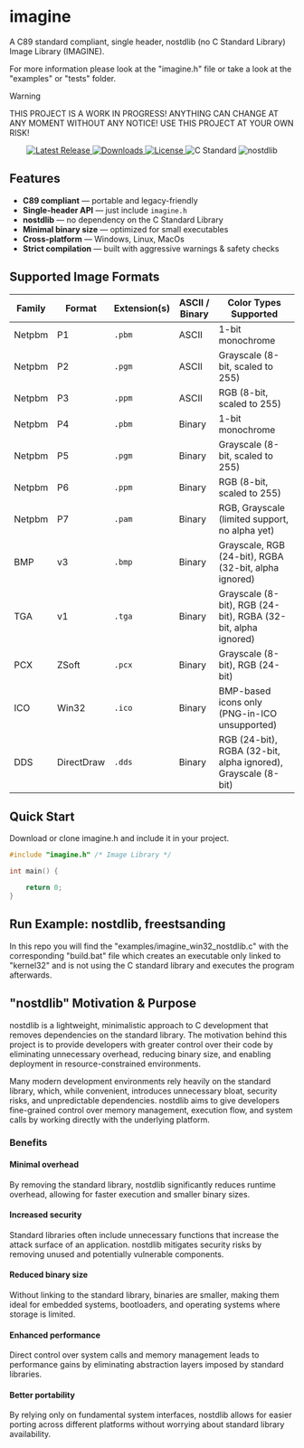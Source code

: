 # imagine
A C89 standard compliant, single header, nostdlib (no C Standard Library) Image Library (IMAGINE).

For more information please look at the "imagine.h" file or take a look at the "examples" or "tests" folder.

> [!WARNING]
> THIS PROJECT IS A WORK IN PROGRESS! ANYTHING CAN CHANGE AT ANY MOMENT WITHOUT ANY NOTICE! USE THIS PROJECT AT YOUR OWN RISK!

<p align="center">
  <a href="https://github.com/nickscha/imagine/releases">
    <img src="https://img.shields.io/github/v/release/nickscha/imagine?style=flat-square&color=blue" alt="Latest Release">
  </a>
  <a href="https://github.com/nickscha/imagine/releases">
    <img src="https://img.shields.io/github/downloads/nickscha/imagine/total?style=flat-square&color=brightgreen" alt="Downloads">
  </a>
  <a href="https://opensource.org/licenses/MIT">
    <img src="https://img.shields.io/badge/License-MIT-yellow.svg?style=flat-square" alt="License">
  </a>
  <img src="https://img.shields.io/badge/Standard-C89-orange?style=flat-square" alt="C Standard">
  <img src="https://img.shields.io/badge/nolib-nostdlib-lightgrey?style=flat-square" alt="nostdlib">
</p>

## **Features**
- **C89 compliant** — portable and legacy-friendly  
- **Single-header API** — just include `imagine.h`  
- **nostdlib** — no dependency on the C Standard Library  
- **Minimal binary size** — optimized for small executables  
- **Cross-platform** — Windows, Linux, MacOs 
- **Strict compilation** — built with aggressive warnings & safety checks  

## Supported Image Formats

| Family   | Format | Extension(s) | ASCII / Binary | Color Types Supported |
|----------|--------|--------------|----------------|-----------------------|
| Netpbm   | P1     | `.pbm`       | ASCII          | 1-bit monochrome      |
| Netpbm   | P2     | `.pgm`       | ASCII          | Grayscale (8-bit, scaled to 255) |
| Netpbm   | P3     | `.ppm`       | ASCII          | RGB (8-bit, scaled to 255) |
| Netpbm   | P4     | `.pbm`       | Binary         | 1-bit monochrome      |
| Netpbm   | P5     | `.pgm`       | Binary         | Grayscale (8-bit, scaled to 255) |
| Netpbm   | P6     | `.ppm`       | Binary         | RGB (8-bit, scaled to 255) |
| Netpbm   | P7     | `.pam`       | Binary         | RGB, Grayscale (limited support, no alpha yet) |
| BMP      | v3     | `.bmp`       | Binary         | Grayscale, RGB (24-bit), RGBA (32-bit, alpha ignored) |
| TGA      | v1     | `.tga`       | Binary         | Grayscale (8-bit), RGB (24-bit), RGBA (32-bit, alpha ignored) |
| PCX      | ZSoft  | `.pcx`       | Binary         | Grayscale (8-bit), RGB (24-bit) |
| ICO      | Win32  | `.ico`       | Binary         | BMP-based icons only (PNG-in-ICO unsupported) |
| DDS      | DirectDraw | `.dds`   | Binary         | RGB (24-bit), RGBA (32-bit, alpha ignored), Grayscale (8-bit) |

## Quick Start

Download or clone imagine.h and include it in your project.

```C
#include "imagine.h" /* Image Library */

int main() {

    return 0;
}
```

## Run Example: nostdlib, freestsanding

In this repo you will find the "examples/imagine_win32_nostdlib.c" with the corresponding "build.bat" file which
creates an executable only linked to "kernel32" and is not using the C standard library and executes the program afterwards.

## "nostdlib" Motivation & Purpose

nostdlib is a lightweight, minimalistic approach to C development that removes dependencies on the standard library. The motivation behind this project is to provide developers with greater control over their code by eliminating unnecessary overhead, reducing binary size, and enabling deployment in resource-constrained environments.

Many modern development environments rely heavily on the standard library, which, while convenient, introduces unnecessary bloat, security risks, and unpredictable dependencies. nostdlib aims to give developers fine-grained control over memory management, execution flow, and system calls by working directly with the underlying platform.

### Benefits

#### Minimal overhead
By removing the standard library, nostdlib significantly reduces runtime overhead, allowing for faster execution and smaller binary sizes.

#### Increased security
Standard libraries often include unnecessary functions that increase the attack surface of an application. nostdlib mitigates security risks by removing unused and potentially vulnerable components.

#### Reduced binary size
Without linking to the standard library, binaries are smaller, making them ideal for embedded systems, bootloaders, and operating systems where storage is limited.

#### Enhanced performance
Direct control over system calls and memory management leads to performance gains by eliminating abstraction layers imposed by standard libraries.

#### Better portability
By relying only on fundamental system interfaces, nostdlib allows for easier porting across different platforms without worrying about standard library availability.
